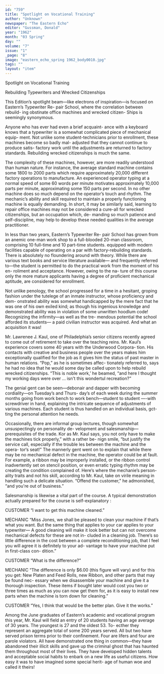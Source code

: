 ```yaml
---
id: "759"
title: "Spotlight on Vocational Training"
author: "Unknown"
newspaper: "The Eastern Echo"
editor: "Gussman, Donald"
year: "1962"
month: "03 Spring"
day: ""
volume: "7"
issue: "1"
_page: "8"
image: "eastern_echo_spring 1962_body0010.jpg"
tags: ""
layout: "item"
---
```

Spotlight on
Vocational 
Training

Rebuilding Typewriters and Wrecked Citizenships

This Edition’s spotlight beam—like electrons of
inspiration—is focused on Eastern’s Typewriter Re-
pair School, where the correlation between rebuild-
ing obstinate office machines and wrecked citizen-
Ships is seemingly synonymous.

Anyone who has ever had even a brief acquaint-
ance with a keyboard knows that a typewriter is a
somewhat complicated piece of mechanical equip-
ment. Not unlike some student-technicians prior to
enrollment, these machines become so badly mal-
adjusted that they cannot continue to produce satis-
factory work until the adjustments are returned to
factory standards. Rebuilding wrecked citizenships
is much the same.

The complexity of these machines, however, are
more readily understood than human nature. For
instance, the average standard machine contains
some 1800 to 2000 parts which require approximately
20,000 different factory operations to manufacture.
An experienced operator typing at a normal speed of
some 60 words per minute motivates approximately
10,000 parts per minute, approximating some 150
parts per second. In no other machine does so much
depend on the operator’s touch and rhythm. The
mechanic’s ability and skill required to maintain a
properly functioning machine is equally demanding.
In short, it may be similarly said, learning to repair
office machines may not be considered a cure-all for
wrecked citizenships, but an occupation which, de-
manding so much patience and self-discipline, may
help to develop these needed qualities in the average
practitioner.

In less than two years, Eastern’s Typewriter Re-
pair School has grown from an anemic one-man work
shop to a full-blooded 20-man classroom, comprising
10 full-time and 10 part-time students. equipped with
modern facilities capable of operating on a par with
factory-rebuilding standards. There is absolutely no
floundering around with theory. While there are
various text books and service literature available—
and frequently referred to—the student is permitted
to do the practical work from the moment of his en-
roliment and acceptance. However, owing to the na-
ture of this course only the more mature applicants
having a degree of proficient mechanical aptitude,
are considered for enrollment.

Not unlike penology, the school progressed for a
time in a hesitant, groping fashion under the tutelege
of an inmate instructor, whose proficiency and dem-
onstrated ability was somewhat handicapped by the
mere fact that he was one of his own exiled kind; as
though his ingenious knowledge and demonstrated
ability was in violation of some unwritten hoodlum
code! Recognizing the infirmity—as well as the tre-
mendous potential the school afforded its students—
a paid civilian instructor was acquired. And what an
acquisition it was!

Mr. Lawrenee J. Kaul, one of Philadelphia’s senior
citizens recently agreed to come out of retirement to
take over the teaching reins. Mr. Kaul’s experience
covers some 40 years with the Underwood Corpora-
tion. His contacts with creative and business people
over the years makes him exceptionally qualified for
the job as it gives him the status of past master in
human relations. “Pop,” as he is sometimes affec-
tionately referred to, says he had no idea that he
would some day be called upon to help rebuild
wrecked citizenships. “This is noble work,’ he
beamed, “and here I thought my working days were
over ... isn't this wondertul recreation?”

The genial gent can be seen—debonair and dapper
with becoming cordiality—on Tuesday’s and Thurs-
day’s of each week during the summer months going
from work bench to work bench—student to student
—-with screwdriver in hand, explaining the intricate
sequence of adjustments of various machines. Each
student is thus handled on an individual basis, gct-
ting the personal attention he needs.

Occasionally, there are informal group lectures,
though somewhat unsuspectingly on personality de-
velopment and salesmanship—prerequisites of the
trade. Kor as Mr. Kaul says, you not only have to
make the machines tick properly,” with a rather be-
nign smile, “but justify the service call, especially if
the trouble les between the machine and the opera-
tor‘s seat!” The mannerly gent went on to explain
that while there may be no mechanical defect in the
machine, the operator could be at fault. For example,
a ribbon may be improperly installed, or the ribbon
control inadvertently set on stencil position, or even
erratic typing rhythm may be creating the condition
complained of. Here’s where the mechanie’s person-
ality traits and not his skill, according to Mr. Kaul,
take on virile meaning in handling such a delicate
situation. “Offend the customer," he admonished,
“and you're out of business.”

Salesmanship is likewise a vital part of the course.
A typical demonstration actually prepared for the
course is self-explanatory :

CUSTOMER
“I want to get this machine cleaned.”

MECHANIC
“Miss Jones, we shall be pleased to clean your
machine if that’s what you want. But the same thing
that applies to your car applies to your typewriter—
A good cleaning will make it look better but can not
overcome mechanical defects for these are not in-
cluded in a cleaning job. There’s so little difference
in the cost between a complete reconditioning job,
that I feel you will agree it is definitely to your ad-
vantage to have your machine put in first-class con-
dition.”

CUSTOMER
“What is the difference?”

MECHANIC
“The difference is only $6.00 (this figure will vary)
and for this you get: New Platen and Feed Rolls,
new Ribbon, and other parts that may be found nec-
essary when we disassemble your machine and give it
a thorough inspection. These items if bought later
would cost you two or three times as much as you
can now get them for, as it is easy to install new
parts when the machine is torn down for cleaning.”

CUSTOMER
“Yes, I think that would be the better plan. Give
it the works.”

Among the June graduates of Eastern’s academic
and vocational program this year, Mr. Kaul will field
an entry of 20 students having an age average of
30 years. The youngest is 27 and the oldest 53. To-
ecther they represent an aggregate total of some 200
years served. All but two have served prison terms
prior to their confinement. Four are lifers and four
are parole violators. All have demonstrated one
thing in common—they have abandoned their illicit
skills and gave up the criminal ghost that has
haunted them throughout most of their lives. They
have developed hidden talents and acceptable social
habits to enbark on a new life as useful citizens.
How easy it was to have imagined some special herit-
age of human woe and called it theirs! 
